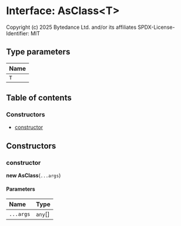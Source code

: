 # Interface: AsClass\<T>

Copyright (c) 2025 Bytedance Ltd. and/or its affiliates
SPDX-License-Identifier: MIT

## Type parameters

| Name |
| :------ |
| `T` |

## Table of contents

### Constructors

* [constructor](/auto-docs/utils/interfaces/AsClass.md#constructor)

## Constructors

### constructor

**new AsClass**(`...args`)

#### Parameters

| Name | Type |
| :------ | :------ |
| `...args` | `any`\[] |
